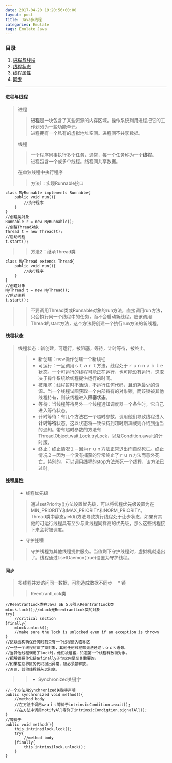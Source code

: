 ```yaml
---
date: 2017-04-20 19:20:56+00:00
layout: post
title: Java多线程
categories: Emulate
tags: Emulate Java
---
```


### 目录

1. [进程与线程](#step1)
2. [线程状态](#step2)
3. [线程属性](#step3)
4. [同步](#step4)

---
#### <span id="step1">进程与线程</span>
> 进程
>> **进程**是一块包含了某些资源的内存区域。操作系统利用进程把它的工作划分为一些功能单元。<br />
>> 进程拥有一个私有的虚拟地址空间。进程间不共享数据。
> 
> 线程
>> 一个程序同事执行多个任务，通常，每一个任务称为一个**线程**。<br />
>> 进程包含一个或多个线程。线程间共享数据。
> 
> 在单独线程中执行程序
>> 方法1：实现Runnable接口
```
class MyRunnable implements Runnable{
	public void run(){
		//执行程序
	}
}
//创建类对象
Runnable r = new MyRunnable();
//创建Thread对象
Thread t = new Thread(t);
//启动线程
t.start();
```
>> 
> 
>> 方法2：继承Thread类
```
class MyThread extends Thread{
	public void run(){
		//执行程序
	}
}
//创建对象
MyThread t = new MyThread();
//启动线程
t.start();
```
>> 不要调用Thread类或Runnable对象的run方法，直接调用run方法，只会执行同一个线程中的任务，而不会启动新线程。应该调用Thread的start方法，这个方法将创建一个执行run方法的新线程。

#### <span id="step2">线程状态</span>
> 线程状态：新创建，可运行，被阻塞，等待，计时等待，被终止。
>> * 新创建：new操作创建一个新线程<br />
>> * 可运行：一旦调用ｓｔａｒｔ方法，线程处于ｒｕｎｎａｂｌｅ状态。一个可运行的线程可能正在运行，也可能没有运行，这取决于操作系统给线程提供运行的时间。<br />
>> * 被阻塞：线程暂时不活动，不运行任何代码，且消耗最少的资源。当一个线程试图获取一个内部持有的对象锁，而该锁被其他线程持有，则该线程进入**阻塞状态**。<br />
>> * 等待：当线程等待另外一个线程通知调度器一个条件时，它自己进入等待状态。<br />
>> * 计时等待：有几个方法右一个超时参数，调用他们导致线程进入**计时等待**状态。这以状态将一致保持到超时期满或则介绍到适当的通知。带有超时参数的方法有Thread.Object.wait,Lock.tryLock，以及Condition.await的计时版。<br />
>> * 终止：终止情况１－因为ｒｕｎ方法正常退出而自然死亡。终止情况２－因为一个没有捕获的异常终止了ｒｕｎ方法而意外死亡。特别的，可以调用线程的stop方法杀死一个线程，该方法已过时。

#### <span id="step3">线程属性</span>
> * 线程优先级
>> 通过setPriority()方法设置优先级，可以将线程优先级设置为在MIN_PRIORITY和MAX_PRIORITY和NORM_PRIORITY。<br />
>> Thread类中静态yield()方法导致执行线程处于让步状态，如果有其他的可运行线程具有至少与此线程同样高的优先级，那么这些线程接下来会将被调度。<br />
> * 守护线程
>> 守护线程为其他线程提供服务。当值剩下守护线程时，虚拟机就退出了。线程通过t.setDaemon(true)设置为守护线程。

#### <span id="step4">同步</span>
> 多线程并发访问同一数据，可能造成数据不同步
>　* 锁
>> ReentrantLock类
```
//ReentrantLock类在Java SE 5.0引入ReentrantLock类
mLock.lock();//mLock是ReentrantLcok类的对象
try{
	//critical section
}finally{
	mLock.unlock();
	//make sure the lock is unlocked even if an exception is thrown
}
//这以结构确保任何时刻只有一个线程进入临界区
//一旦一个线程封锁了锁对象，其他任何线程都无法通过ｌｏｃｋ语句。
//当其他线程调用了lock时，他们被阻塞，知道第一个线程释放锁对象。
//把解锁操作包括在finally子句之内是至关重要的。
//如果在临界区的代码抛出异常，锁必须被释放。
//否则，其他线程将永远阻塞。
```
>> * Synchronized关键字
```
//一个方法用Synchronized关键字声明
public synchronized void method(){
	//method body
	//在方法中调用ｗａｉｔ等价于intrinsicCondition.await();
	//在方法中调用notifyAll等价于intrinsicCondigtion.signalAll();
}
//等价于
public void method(){
	this.intrinsilock.lcok();
	try{
		//method body
	}finally{
		this.intrinsilock.unlock();
	}
}
```
>>